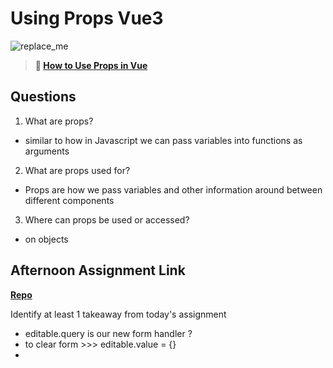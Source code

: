 # Using Props Vue3

![replace_me](https://codeworks.blob.core.windows.net/public/assets/img/illustrations/placeholder.svg)

> **📖 [How to Use Props in Vue](https://codeworksacademy.com/fs-student-guide/resources/wk6/02-Props)**

## Questions

1. What are props?
  - similar to how in Javascript we can pass variables into functions as arguments
2. What are props used for?
  - Props are how we pass variables and other information around between different components
3. Where can props be used or accessed?
  - on objects
## Afternoon Assignment Link

**[Repo](https://github.com/wstippetts/end-of-lab-tuesday.git)**

Identify at least 1 takeaway from today's assignment
- editable.query is our new form handler ?
- to clear form >>> editable.value = {} 
- 
